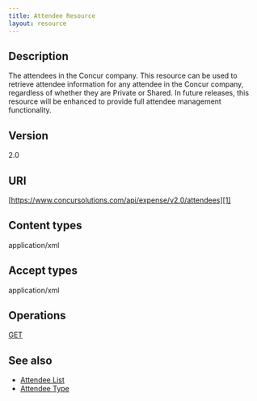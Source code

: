 ```yaml
---
title: Attendee Resource 
layout: resource
---
```


## Description
The attendees in the Concur company. This resource can be used to retrieve attendee information for any attendee in the Concur company, regardless of whether they are Private or Shared. In future releases, this resource will be enhanced to provide full attendee management functionality.

## Version
2.0

## URI
[https://www.concursolutions.com/api/expense/v2.0/attendees][1]

## Content types
application/xml

## Accept types
application/xml

## Operations
[GET][2]

## See also
* [Attendee List][3] 
* [Attendee Type ][4]

[1]: https://www.concursolutions.com/api/expense/v2.0/attendees
[2]: https://developer.concur.com/attendee/attendee-resource/attendee-resource-get
[3]: https://developer.concur.com/attendee/attendee-list-resource
[4]: https://developer.concur.com/attendee/attendee-type-resource
